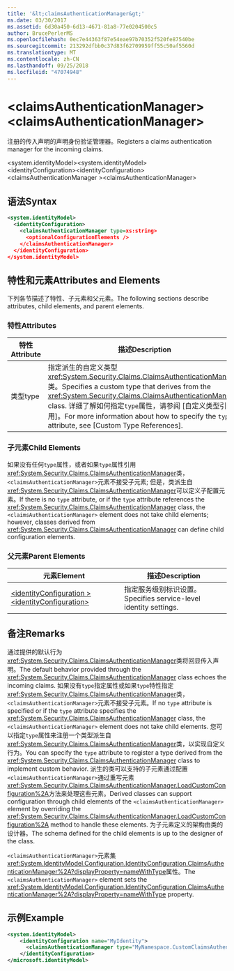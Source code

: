 ```yaml
---
title: '&lt;claimsAuthenticationManager&gt;'
ms.date: 03/30/2017
ms.assetid: 6d30a450-6d13-4671-81a8-77e0204500c5
author: BrucePerlerMS
ms.openlocfilehash: 0ec7e44363f87e54eae97b70352f520fe87540be
ms.sourcegitcommit: 213292dfbb0c37d83f62709959ff55c50af5560d
ms.translationtype: MT
ms.contentlocale: zh-CN
ms.lasthandoff: 09/25/2018
ms.locfileid: "47074948"
---
```

# <a name="ltclaimsauthenticationmanagergt"></a><span data-ttu-id="f1488-102">&lt;claimsAuthenticationManager&gt;</span><span class="sxs-lookup"><span data-stu-id="f1488-102">&lt;claimsAuthenticationManager&gt;</span></span>
<span data-ttu-id="f1488-103">注册的传入声明的声明身份验证管理器。</span><span class="sxs-lookup"><span data-stu-id="f1488-103">Registers a claims authentication manager for the incoming claims.</span></span>  
  
 <span data-ttu-id="f1488-104">\<system.identityModel></span><span class="sxs-lookup"><span data-stu-id="f1488-104">\<system.identityModel></span></span>  
<span data-ttu-id="f1488-105">\<identityConfiguration></span><span class="sxs-lookup"><span data-stu-id="f1488-105">\<identityConfiguration></span></span>  
<span data-ttu-id="f1488-106">\<claimsAuthenticationManager ></span><span class="sxs-lookup"><span data-stu-id="f1488-106">\<claimsAuthenticationManager></span></span>  
  
## <a name="syntax"></a><span data-ttu-id="f1488-107">语法</span><span class="sxs-lookup"><span data-stu-id="f1488-107">Syntax</span></span>  
  
```xml  
<system.identityModel>  
  <identityConfiguration>  
    <claimsAuthenticationManager type=xs:string>  
      <optionalConfigurationElements />  
    </claimsAuthenticationManager>  
  </identityConfiguration>  
</system.identityModel>  
```  
  
## <a name="attributes-and-elements"></a><span data-ttu-id="f1488-108">特性和元素</span><span class="sxs-lookup"><span data-stu-id="f1488-108">Attributes and Elements</span></span>  
 <span data-ttu-id="f1488-109">下列各节描述了特性、子元素和父元素。</span><span class="sxs-lookup"><span data-stu-id="f1488-109">The following sections describe attributes, child elements, and parent elements.</span></span>  
  
### <a name="attributes"></a><span data-ttu-id="f1488-110">特性</span><span class="sxs-lookup"><span data-stu-id="f1488-110">Attributes</span></span>  
  
|<span data-ttu-id="f1488-111">特性</span><span class="sxs-lookup"><span data-stu-id="f1488-111">Attribute</span></span>|<span data-ttu-id="f1488-112">描述</span><span class="sxs-lookup"><span data-stu-id="f1488-112">Description</span></span>|  
|---------------|-----------------|  
|<span data-ttu-id="f1488-113">类型</span><span class="sxs-lookup"><span data-stu-id="f1488-113">type</span></span>|<span data-ttu-id="f1488-114">指定派生的自定义类型<xref:System.Security.Claims.ClaimsAuthenticationManager>类。</span><span class="sxs-lookup"><span data-stu-id="f1488-114">Specifies a custom type that derives from the <xref:System.Security.Claims.ClaimsAuthenticationManager> class.</span></span> <span data-ttu-id="f1488-115">详细了解如何指定`type`属性，请参阅 [自定义类型引用]。</span><span class="sxs-lookup"><span data-stu-id="f1488-115">For more information about how to specify the `type` attribute, see [Custom Type References].</span></span>|  
  
### <a name="child-elements"></a><span data-ttu-id="f1488-116">子元素</span><span class="sxs-lookup"><span data-stu-id="f1488-116">Child Elements</span></span>  
 <span data-ttu-id="f1488-117">如果没有任何`type`属性，或者如果`type`属性引用<xref:System.Security.Claims.ClaimsAuthenticationManager>类，`<claimsAuthenticationManager>`元素不接受子元素; 但是，类派生自<xref:System.Security.Claims.ClaimsAuthenticationManager>可以定义子配置元素。</span><span class="sxs-lookup"><span data-stu-id="f1488-117">If there is no `type` attribute, or if the `type` attribute references the <xref:System.Security.Claims.ClaimsAuthenticationManager> class, the `<claimsAuthenticationManager>` element does not take child elements; however, classes derived from <xref:System.Security.Claims.ClaimsAuthenticationManager> can define child configuration elements.</span></span>  
  
### <a name="parent-elements"></a><span data-ttu-id="f1488-118">父元素</span><span class="sxs-lookup"><span data-stu-id="f1488-118">Parent Elements</span></span>  
  
|<span data-ttu-id="f1488-119">元素</span><span class="sxs-lookup"><span data-stu-id="f1488-119">Element</span></span>|<span data-ttu-id="f1488-120">描述</span><span class="sxs-lookup"><span data-stu-id="f1488-120">Description</span></span>|  
|-------------|-----------------|  
|[<span data-ttu-id="f1488-121">\<identityConfiguration ></span><span class="sxs-lookup"><span data-stu-id="f1488-121">\<identityConfiguration></span></span>](../../../../../docs/framework/configure-apps/file-schema/windows-identity-foundation/identityconfiguration.md)|<span data-ttu-id="f1488-122">指定服务级别标识设置。</span><span class="sxs-lookup"><span data-stu-id="f1488-122">Specifies service-level identity settings.</span></span>|  
  
## <a name="remarks"></a><span data-ttu-id="f1488-123">备注</span><span class="sxs-lookup"><span data-stu-id="f1488-123">Remarks</span></span>  
 <span data-ttu-id="f1488-124">通过提供的默认行为<xref:System.Security.Claims.ClaimsAuthenticationManager>类将回显传入声明。</span><span class="sxs-lookup"><span data-stu-id="f1488-124">The default behavior provided through the <xref:System.Security.Claims.ClaimsAuthenticationManager> class echoes the incoming claims.</span></span> <span data-ttu-id="f1488-125">如果没有`type`指定属性或如果`type`特性指定<xref:System.Security.Claims.ClaimsAuthenticationManager>类，`<claimsAuthenticationManager>`元素不接受子元素。</span><span class="sxs-lookup"><span data-stu-id="f1488-125">If no `type` attribute is specified or if the `type` attribute specifies the <xref:System.Security.Claims.ClaimsAuthenticationManager> class, the `<claimsAuthenticationManager>` element does not take child elements.</span></span> <span data-ttu-id="f1488-126">您可以指定`type`属性来注册一个类型派生自<xref:System.Security.Claims.ClaimsAuthenticationManager>类，以实现自定义行为。</span><span class="sxs-lookup"><span data-stu-id="f1488-126">You can specify the `type` attribute to register a type derived from the <xref:System.Security.Claims.ClaimsAuthenticationManager> class to implement custom behavior.</span></span> <span data-ttu-id="f1488-127">派生的类可以支持的子元素通过配置`<claimsAuthenticationManager>`通过重写元素<xref:System.Security.Claims.ClaimsAuthenticationManager.LoadCustomConfiguration%2A>方法来处理这些元素。</span><span class="sxs-lookup"><span data-stu-id="f1488-127">Derived classes can support configuration through child elements of the `<claimsAuthenticationManager>` element by overriding the <xref:System.Security.Claims.ClaimsAuthenticationManager.LoadCustomConfiguration%2A> method to handle these elements.</span></span> <span data-ttu-id="f1488-128">为子元素定义的架构由类的设计器。</span><span class="sxs-lookup"><span data-stu-id="f1488-128">The schema defined for the child elements is up to the designer of the class.</span></span>  
  
 <span data-ttu-id="f1488-129">`<claimsAuthenticationManager>`元素集<xref:System.IdentityModel.Configuration.IdentityConfiguration.ClaimsAuthenticationManager%2A?displayProperty=nameWithType>属性。</span><span class="sxs-lookup"><span data-stu-id="f1488-129">The `<claimsAuthenticationManager>` element sets the <xref:System.IdentityModel.Configuration.IdentityConfiguration.ClaimsAuthenticationManager%2A?displayProperty=nameWithType> property.</span></span>  
  
## <a name="example"></a><span data-ttu-id="f1488-130">示例</span><span class="sxs-lookup"><span data-stu-id="f1488-130">Example</span></span>  
  
```xml  
<system.identityModel>  
    <identityConfiguration name="MyIdentity">  
      <claimsAuthenticationManager type="MyNamespace.CustomClaimsAuthenticationManager, MyAssembly"/>          
    </identityConfiguration>  
</microsoft.identityModel>  
```
